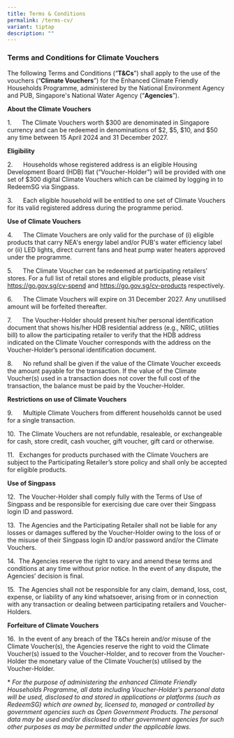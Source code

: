```yaml
---
title: Terms & Conditions
permalink: /terms-cv/
variant: tiptap
description: ""
---
```

<h3><strong>Terms and Conditions for Climate Vouchers</strong></h3>
<p>The following Terms and Conditions (“<strong>T&amp;Cs</strong>”) shall
apply to the use of the vouchers (“<strong>Climate Vouchers</strong>”)
for the Enhanced Climate Friendly Households Programme, administered by
the National Environment Agency and PUB, Singapore's National Water Agency
(“<strong>Agencies</strong>”).</p>
<p><strong>About the Climate Vouchers</strong>
</p>
<p>1.&nbsp;&nbsp;&nbsp;&nbsp;&nbsp; The Climate Vouchers worth $300 are denominated
in Singapore currency and can be redeemed in denominations of $2, $5, $10,
and $50 any time between 15 April 2024 and 31 December 2027.</p>
<p><strong>Eligibility</strong>
</p>
<p>2.&nbsp;&nbsp;&nbsp;&nbsp;&nbsp; Households whose registered address is
an eligible Housing Development Board (HDB) flat (“Voucher-Holder”) will
be provided with one set of $300 digital Climate Vouchers which can be
claimed by logging in to RedeemSG via Singpass.</p>
<p>3.&nbsp;&nbsp;&nbsp;&nbsp;&nbsp; Each eligible household will be entitled
to one set of Climate Vouchers for its valid registered address during
the programme period.</p>
<p><strong>Use of Climate Vouchers</strong>
</p>
<p>4.&nbsp;&nbsp;&nbsp;&nbsp;&nbsp; The Climate Vouchers are only valid for
the purchase of (i) eligible products that carry NEA's energy label and/or
PUB's water efficiency label or (ii) LED lights, direct current fans and
heat pump water heaters approved under the programme.</p>
<p>5.&nbsp;&nbsp;&nbsp;&nbsp;&nbsp; The Climate Voucher can be redeemed at
participating retailers’ stores. For a full list of retail stores and eligible
products, please visit <a href="https://www.climate-friendly-households.gov.sg/cv-spend/" rel="noopener noreferrer nofollow" target="_blank">https://go.gov.sg/cv-spend</a> and
<a href="https://www.climate-friendly-households.gov.sg/cv-products/" rel="noopener noreferrer nofollow" target="_blank">https://go.gov.sg/cv-products</a>&nbsp;respectively.</p>
<p>6.&nbsp;&nbsp;&nbsp;&nbsp;&nbsp; The Climate Vouchers will expire on 31
December 2027. Any unutilised amount will be forfeited thereafter.</p>
<p>7.&nbsp;&nbsp;&nbsp;&nbsp;&nbsp; The Voucher-Holder should present his/her
personal identification document that shows his/her HDB residential address
(e.g., NRIC, utilities bill) to allow the participating retailer to verify
that the HDB address indicated on the Climate Voucher corresponds with
the address on the Voucher-Holder’s personal identification document.</p>
<p>8.&nbsp;&nbsp;&nbsp;&nbsp;&nbsp; No refund shall be given if the value
of the Climate Voucher exceeds the amount payable for the transaction.
If the value of the Climate Voucher(s) used in a transaction does not cover
the full cost of the transaction, the balance must be paid by the Voucher-Holder.</p>
<p><strong>Restrictions on use of Climate Vouchers</strong>
</p>
<p>9.&nbsp;&nbsp;&nbsp;&nbsp;&nbsp; Multiple Climate Vouchers from different
households cannot be used for a single transaction.</p>
<p>10.&nbsp; The Climate Vouchers are not refundable, resaleable, or exchangeable
for cash, store credit, cash voucher, gift voucher, gift card or otherwise.</p>
<p>11.&nbsp;&nbsp; Exchanges for products purchased with the Climate Vouchers
are subject to the Participating Retailer’s store policy and shall only
be accepted for eligible products.</p>
<p><strong>Use of Singpass</strong>
</p>
<p>12.&nbsp; The Voucher-Holder shall comply fully with the Terms of Use
of Singpass and be responsible for exercising due care over their Singpass
login ID and password.</p>
<p>13.&nbsp; The Agencies and the Participating Retailer shall not be liable
for any losses or damages suffered by the Voucher-Holder owing to the loss
of or the misuse of their Singpass login ID and/or password and/or the
Climate Vouchers.</p>
<p>14.&nbsp; The Agencies reserve the right to vary and amend these terms
and conditions at any time without prior notice. In the event of any dispute,
the Agencies’ decision is final.</p>
<p>15.&nbsp; The Agencies shall not be responsible for any claim, demand,
loss, cost, expense, or liability of any kind whatsoever, arising from
or in connection with any transaction or dealing between participating
retailers and Voucher-Holders.</p>
<p><strong>Forfeiture of Climate Vouchers</strong>
</p>
<p>16.&nbsp; In the event of any breach of the T&amp;Cs herein and/or misuse
of the Climate Voucher(s), the Agencies reserve the right to void the Climate
Voucher(s) issued to the Voucher-Holder, and to recover from the Voucher-Holder
the monetary value of the Climate Voucher(s) utilised by the Voucher-Holder.</p>
<p>*<em> For the purpose of administering the enhanced Climate Friendly Households Programme, all data including Voucher-Holder’s personal data will be used, disclosed to and stored in applications or platforms (such as RedeemSG) which are owned by, licensed to, managed or controlled by government agencies such as Open Government Products. The personal data may be used and/or disclosed to other government agencies for such other purposes as may be permitted under the applicable laws.</em>
</p>